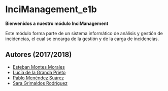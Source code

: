 # InciManagement_e1b
**Bienvenidos a nuestro módulo InciManagement**
 
Este módulo forma parte de un sistema informático de análisis y gestión de incidencias, el cual se encarga de la gestión y de la carga de incidencias.

## Autores (2017/2018)
- [Esteban Montes Morales](https://github.com/sankosk)
- [Lucía de la Granda Prieto](https://github.com/luciadelagranda)
- [Pablo Menéndez Suárez](https://github.com/mistermboy)
- [Sara Grimaldos Rodríguez](https://github.com/saritagrimal2)
